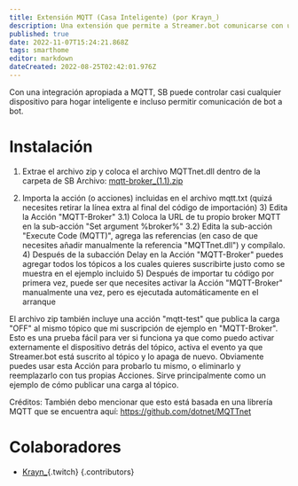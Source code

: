 ```yaml
---
title: Extensión MQTT (Casa Inteligente) (por Krayn_)
description: Una extensión que permite a Streamer.bot comunicarse con un broker MQTT usado en la mayoría del software de casas inteligentes como Home Assistant, OpehHAB, HomeSeer, etc.
published: true
date: 2022-11-07T15:24:21.868Z
tags: smarthome
editor: markdown
dateCreated: 2022-08-25T02:42:01.976Z
---
```


Con una integración apropiada a MQTT, SB puede controlar casi cualquier dispositivo para hogar inteligente e incluso permitir comunicación de bot a bot.

# Instalación
1) Extrae el archivo zip y coloca el archivo MQTTnet.dll dentro de la carpeta de SB Archivo: [mqtt-broker_(1.1).zip](/assets/mqtt/files/mqtt-broker_(1.1).zip)

2) Importa la acción (o acciones) incluidas en el archivo mqtt.txt (quizá necesites retirar la línea extra al final del código de importación) 3) Edita la Acción "MQTT-Broker" 3.1) Coloca la URL de tu propio broker MQTT en la sub-acción "Set argument %broker%" 3.2) Edita la sub-acción "Execute Code (MQTT)", agrega las referencias (en caso de que necesites añadir manualmente la referencia "MQTTnet.dll") y compílalo. 4) Después de la subacción Delay en la Acción "MQTT-Broker" puedes agregar todos los tópicos a los cuales quieres suscribirte justo como se muestra en el ejemplo incluido 5) Después de importar tu código por primera vez, puede ser que necesites activar la Acción "MQTT-Broker" manualmente una vez, pero es ejecutada automáticamente en el arranque

El archivo zip también incluye una acción "mqtt-test" que publica la carga "OFF" al mismo tópico que mi suscripción de ejemplo en "MQTT-Broker". Esto es una prueba fácil para ver si funciona ya que como puedo activar externamente el dispositivo detrás del tópico, activa el evento ya que Streamer.bot está suscrito al tópico y lo apaga de nuevo. Obviamente puedes usar esta Acción para probarlo tu mismo, o eliminarlo y reemplazarlo con tus propias Acciones. Sirve principalmente como un ejemplo de cómo publicar una carga al tópico.

Créditos: También debo mencionar que esto está basada en una librería MQTT que se encuentra aquí: https://github.com/dotnet/MQTTnet

# Colaboradores

- [Krayn_](https://www.twitch.tv/Krayn_){.twitch}
{.contributors}
